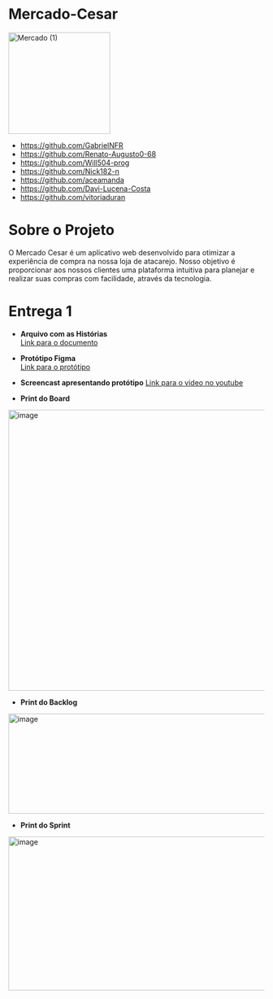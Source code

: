 # Mercado-Cesar
<img width="200" height="200" alt="Mercado (1)" src="https://github.com/user-attachments/assets/52315aa4-eb91-4376-bf8c-fd4a127e79f4" />

- https://github.com/GabrielNFR
- https://github.com/Renato-Augusto0-68
- https://github.com/Will504-prog
- https://github.com/Nick182-n
- https://github.com/aceamanda
- https://github.com/Davi-Lucena-Costa
- https://github.com/vitoriaduran

# Sobre o Projeto

O Mercado Cesar é um aplicativo web desenvolvido para otimizar a experiência de compra na nossa loja de atacarejo. Nosso objetivo é proporcionar aos nossos clientes uma plataforma intuitiva para planejar e realizar suas compras com facilidade, através da tecnologia.

# Entrega 1

- **Arquivo com as Histórias**  
  [Link para o documento](https://docs.google.com/document/d/1Thg1XWT-2qRbtW8FtkkfUA7jPVyV2t_D02Ml_3Ot1Yc/edit?tab=t.0)

- **Protótipo Figma**  
  [Link para o protótipo](https://www.figma.com/design/PY07iuI9rTkpNqudv6XKpt/Mercado-Cesar?node-id=0-1&t=WOChUomwqRsKcepr-1)

- **Screencast apresentando protótipo**
  [Link para o video no youtube](https://youtu.be/PbrgKpvW0ok?si=02IWW0jQW_LXxQ1B)

- **Print do Board**
<img width="1677" height="553" alt="image" src="https://github.com/user-attachments/assets/187193be-c2c7-4fa1-8432-f1cb85b2a7d7" />

- **Print do Backlog**
<img width="1340" height="197" alt="image" src="https://github.com/user-attachments/assets/a04823c6-8625-43d5-9e29-1a5637791523" />


- **Print do Sprint**
<img width="1334" height="303" alt="image" src="https://github.com/user-attachments/assets/bb2017ad-5a4a-4182-975c-041761c74ab0" />



